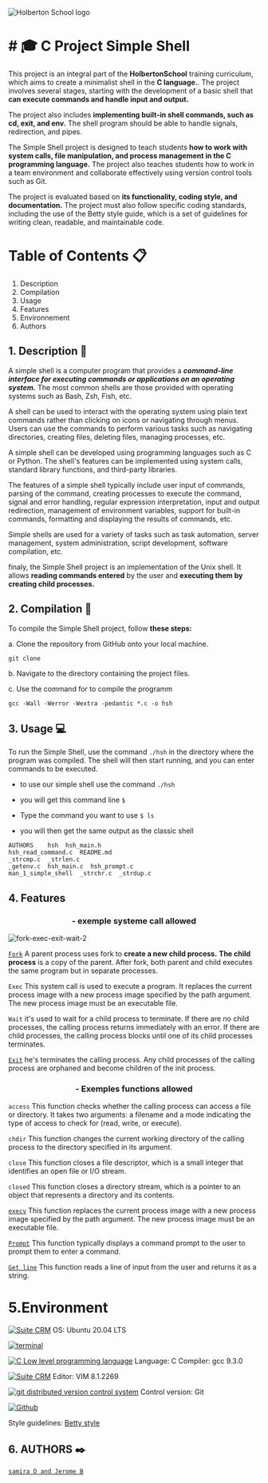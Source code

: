 ![Holberton School logo](https://user-images.githubusercontent.com/120781178/229278297-98c6e4b7-f15f-4788-a893-15cb97f10351.png)


# # :mortar_board: C Project Simple Shell

This project is an integral part of the **HolbertonSchool** training curriculum, which aims to create a minimalist shell in the **C language.**. 
The project involves several stages, starting with the development of a basic shell that **can execute commands and handle input and output.**

The project also includes **implementing built-in shell commands, such as cd, exit, and env.** 
The shell program should be able to handle signals, redirection, and pipes.  

The Simple Shell project is designed to teach students **how to work with system calls, file manipulation, and process management in the C programming language.**
The project also teaches students how to work in a team environment and collaborate effectively using version control tools such as Git.  

The project is evaluated based on **its functionality, coding style, and documentation.** The project must also follow specific coding standards, including the use of the Betty style guide, which is a set of guidelines for writing clean, readable, and maintainable code.  

# Table of Contents 📋

1. Description
2. Compilation
3. Usage
4. Features
5. Environnement
6. Authors


## 1. Description 📖
A simple shell is a computer program that provides a ***command-line interface for executing commands or applications on an operating system.*** The most common shells are those provided with operating systems such as Bash, Zsh, Fish, etc.

A shell can be used to interact with the operating system using plain text commands rather than clicking on icons or navigating through menus. Users can use the commands to perform various tasks such as navigating directories, creating files, deleting files, managing processes, etc. 

A simple shell can be developed using programming languages such as C or Python. The shell's features can be implemented using system calls, standard library functions, and third-party libraries.  

The features of a simple shell typically include user input of commands, parsing of the command, creating processes to execute the command, signal and error handling, regular expression interpretation, input and output redirection, management of environment variables, support for built-in commands, formatting and displaying the results of commands, etc.  

Simple shells are used for a variety of tasks such as task automation, server management, system administration, script development, software compilation, etc.  

finaly, the Simple Shell project is an implementation of the Unix shell. It allows **reading commands entered** by the user and **executing them by creating child processes.**



## 2. Compilation 🔧

To compile the Simple Shell project, follow **these steps:**

a. Clone the repository from GitHub onto your local machine.

`git clone`

b. Navigate to the directory containing the project files.

c. Use the command for to compile the programm

`gcc -Wall -Werror -Wextra -pedantic *.c -o hsh`


## 3. Usage 💻

To run the Simple Shell, use the command `./hsh` in the directory where the program was compiled. The shell will then start running, and you can enter commands to be executed.
- to use our simple shell use the command 
   `./hsh`

- you will get this command line 
 `$             `

- Type the command you want to use 
`$ ls   `

- you will then get the same output as the classic shell  

``` 
AUTHORS    hsh  hsh_main.h 
hsh_read_command.c  README.md  
_strcmp.c  _strlen.c
_getenv.c  hsh_main.c  hsh_prompt.c  
man_1_simple_shell  _strchr.c  _strdup.c

```

## 4. Features
<h3 align="center">- exemple systeme call allowed</h3>

![fork-exec-exit-wait-2](https://user-images.githubusercontent.com/122387449/234001269-64adb8d6-91cf-4fe7-91ae-bc8c1f0c776f.png)

  [`Fork`](https://github.com/xdJidx/holbertonschool-simple_shell/blob/main/hsh_main.c)
    A parent process uses fork to **create a new child process.**
    **The child process**  is a copy of the parent.
    After fork, both parent and child executes the same program but in separate processes.

  `Exec`
	This system call is used to execute a program.
      It replaces the current process image with a new process image specified by the path argument.
      The new process image must be an executable file.

  `Wait`
      it's used to wait for a child process to terminate. If there are no child processes, the calling process returns immediately with an error.
      If there are child processes, the calling process blocks until one of its child processes terminates.

  [`Exit`](https://github.com/xdJidx/holbertonschool-simple_shell/blob/main/hsh_main.c)
      he's terminates the calling process.
      Any child processes of the calling process are orphaned and become children of the init process.



  <h3 align="center">- Exemples functions allowed</h3>

   `access`
	This function checks whether the calling process can access a file or directory. It takes two arguments: a filename and a mode indicating the type of access to check for (read, write, or execute).

   `chdir`
	This function changes the current working directory of the calling process to the directory specified in its argument.

   `close`
	This function closes a file descriptor, which is a small integer that identifies an open file or I/O stream.

   `closed`
	This function closes a directory stream, which is a pointer to an object that represents a directory and its contents.

   [`execv`](https://github.com/xdJidx/holbertonschool-simple_shell/blob/main/hsh_excecute.c)
	This function replaces the current process image with a new process image specified by the path argument. The new process image must be an executable file.

   [`Prompt`](https://github.com/xdJidx/holbertonschool-simple_shell/blob/main/hsh_prompt.c)
	This function typically displays a command prompt to the user to prompt them to enter a command.

   [`Get line`](https://github.com/xdJidx/holbertonschool-simple_shell/blob/main/hsh_read_command.c) 
	This function reads a line of input from the user and returns it as a string.



# 5.Environment

<!-- ubuntu -->
<a href="https://ubuntu.com/" target="_blank"> <img height="" src="https://img.shields.io/static/v1?label=&message=Ubuntu&color=E95420&logo=Ubuntu&logoColor=E95420&labelColor=2F333A" alt="Suite CRM"></a> OS: Ubuntu 20.04 LTS
<!-- bash -->
<a href="https://www.gnu.org/software/bash/" target="_blank"> <img height="" src="https://img.shields.io/static/v1?label=&message=GNU%20Bash&color=4EAA25&logo=GNU%20Bash&logoColor=4EAA25&labelColor=2F333A" alt="terminal"></a>
<!-- c -->	
<a href="https://www.cprogramming.com/" target="_blank"><img src="https://img.shields.io/static/v1?label=&message=C%20Language&color=5C6BC0&logo=c&logoColor=A8B9CC&labelColor=2F333A" alt="C Low level programming language"></a> Language: C
Compiler: gcc 9.3.0
<!-- vim -->
<a href="https://www.vim.org/" target="_blank"> <img height="" src="https://img.shields.io/static/v1?label=&message=Vim&color=019733&logo=Vim&logoColor=019733&labelColor=2F333A" alt="Suite CRM"></a> Editor: VIM 8.1.2269
<!-- git -->
<a href="https://git-scm.com/" target="_blank"> <img height="" src="https://img.shields.io/static/v1?label=&message=Git&color=F05032&logo=Git&logoColor=F05032&labelColor=2F333A" alt="git distributed version control system"></a> Control version: Git
<!-- github -->
<a href="https://github.com" target="_blank"> <img height="" src="https://img.shields.io/static/v1?label=&message=GitHub&color=181717&logo=GitHub&logoColor=f2f2f2&labelColor=2F333A" alt="Github"></a>

Style guidelines: [Betty style](https://github.com/holbertonschool/Betty/wiki)



## 6. AUTHORS :black_nib:

[`samira D and Jerome B`](https://github.com/xdJidx/holbertonschool-simple_shell/blob/main/AUTHORS)


